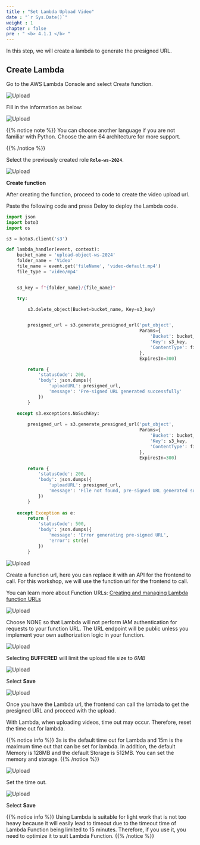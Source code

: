 ```yaml
---
title : "Set Lambda Upload Video"
date : "`r Sys.Date()`"
weight : 1
chapter : false
pre : " <b> 4.1.1 </b> "
---
```



In this step, we will create a lambda to generate the presigned URL.

## Create Lambda

Go to the AWS Lambda Console and select Create function.

![Upload](/images/4.uploadvideo/n.png)

Fill in the information as below:

![Upload](/images/4.uploadvideo/n1.png)

{{% notice note %}}
You can choose another language if you are not familiar with Python. Choose the arm 64 architecture for more support.

{{% /notice %}}

Select the previously created role **``Role-ws-2024``**.

![Upload](/images/4.uploadvideo/n2.png)

**Create function**

After creating the function, proceed to code to create the video upload url.

Paste the following code and press Deloy to deploy the Lambda code.

```python
import json
import boto3
import os

s3 = boto3.client('s3')

def lambda_handler(event, context):
    bucket_name = 'upload-object-ws-2024'
    folder_name = 'Video'
    file_name = event.get('fileName', 'video-default.mp4')
    file_type = 'video/mp4'


    s3_key = f"{folder_name}/{file_name}"

    try:

        s3.delete_object(Bucket=bucket_name, Key=s3_key)


        presigned_url = s3.generate_presigned_url('put_object',
                                                  Params={
                                                      'Bucket': bucket_name,
                                                      'Key': s3_key,
                                                      'ContentType': file_type
                                                  },
                                                  ExpiresIn=300)

        return {
            'statusCode': 200,
            'body': json.dumps({
                'uploadURL': presigned_url,
                'message': 'Pre-signed URL generated successfully'
            })
        }

    except s3.exceptions.NoSuchKey:
        
        presigned_url = s3.generate_presigned_url('put_object',
                                                  Params={
                                                      'Bucket': bucket_name,
                                                      'Key': s3_key,
                                                      'ContentType': file_type
                                                  },
                                                  ExpiresIn=300)

        return {
            'statusCode': 200,
            'body': json.dumps({
                'uploadURL': presigned_url,
                'message': 'File not found, pre-signed URL generated successfully'
            })
        }
    
    except Exception as e:
        return {
            'statusCode': 500,
            'body': json.dumps({
                'message': 'Error generating pre-signed URL',
                'error': str(e)
            })
        }
```

![Upload](/images/4.uploadvideo/n3.png)

Create a function url, here you can replace it with an API for the frontend to call. For this workshop, we will use the function url for the frontend to call.

You can learn more about Function URLs: [Creating and managing Lambda function URLs](https://docs.aws.amazon.com/lambda/latest/dg/urls-configuration.html)

![Upload](/images/4.uploadvideo/n4.png)

Choose NONE so that Lambda will not perform IAM authentication for requests to your function URL. The URL endpoint will be public unless you implement your own authorization logic in your function.

![Upload](/images/4.uploadvideo/n5.png)

Selecting **BUFFERED** will limit the upload file size to *6MB*

![Upload](/images/4.uploadvideo/n6.png)

Select **Save**

![Upload](/images/4.uploadvideo/n7.png)

Once you have the Lambda url, the frontend can call the lambda to get the presigned URL and proceed with the upload.

With Lambda, when uploading videos, time out may occur. Therefore, reset the time out for lambda.

{{% notice info %}}
3s is the default time out for Lambda and 15m is the maximum time out that can be set for lambda. In addition, the default Memory is 128MB and the default Storage is 512MB. You can set the memory and storage.
{{% /notice %}}

![Upload](/images/4.uploadvideo/n8.png)

Set the time out.

![Upload](/images/4.uploadvideo/n9.png)

Select **Save**

{{% notice info %}}
Using Lambda is suitable for light work that is not too heavy because it will easily lead to timeout due to the timeout time of Lambda Function being limited to 15 minutes. Therefore, if you use it, you need to optimize it to suit Lambda Function.
{{% /notice %}}
